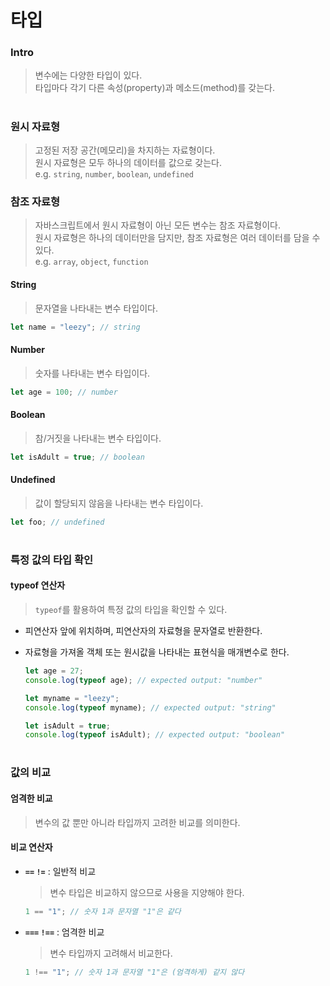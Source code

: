 # 타입

### Intro

> 변수에는 다양한 타입이 있다.  
> 타입마다 각기 다른 속성(property)과 메소드(method)를 갖는다.

#

### 원시 자료형

> 고정된 저장 공간(메모리)을 차지하는 자료형이다.  
> 원시 자료형은 모두 하나의 데이터를 값으로 갖는다.  
> e.g. `string`, `number`, `boolean`, `undefined`

### 참조 자료형

> 자바스크립트에서 원시 자료형이 아닌 모든 변수는 참조 자료형이다.  
> 원시 자료형은 하나의 데이터만을 담지만, 참조 자료형은 여러 데이터를 담을 수 있다.  
> e.g. `array`, `object`, `function`

#### String

> 문자열을 나타내는 변수 타입이다.

```js
let name = "leezy"; // string
```

#### Number

> 숫자를 나타내는 변수 타입이다.

```js
let age = 100; // number
```

#### Boolean

> 참/거짓을 나타내는 변수 타입이다.

```js
let isAdult = true; // boolean
```

#### Undefined

> 값이 할당되지 않음을 나타내는 변수 타입이다.

```js
let foo; // undefined
```

#

### 특정 값의 타입 확인

#### typeof 연산자

> `typeof`를 활용하여 특정 값의 타입을 확인할 수 있다.

- 피연산자 앞에 위치하며, 피연산자의 자료형을 문자열로 반환한다.
- 자료형을 가져올 객체 또는 원시값을 나타내는 표현식을 매개변수로 한다.

  ```js
  let age = 27;
  console.log(typeof age); // expected output: "number"

  let myname = "leezy";
  console.log(typeof myname); // expected output: "string"

  let isAdult = true;
  console.log(typeof isAdult); // expected output: "boolean"
  ```

#

### 값의 비교

#### 엄격한 비교

> 변수의 값 뿐만 아니라 타입까지 고려한 비교를 의미한다.

#### 비교 연산자

- **`==` `!=`** : 일반적 비교

  > 변수 타입은 비교하지 않으므로 사용을 지양해야 한다.

  ```js
  1 == "1"; // 숫자 1과 문자열 "1"은 같다
  ```

- **`===` `!==`** : 엄격한 비교

  > 변수 타입까지 고려해서 비교한다.

  ```js
  1 !== "1"; // 숫자 1과 문자열 "1"은 (엄격하게) 같지 않다
  ```
